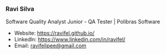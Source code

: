 ### Ravi Silva
Software Quality Analyst Junior - QA Tester | Polibras Software

-  Website: https://ravifel.github.io/
-  Linkedln: https://www.linkedin.com/in/ravifel/
-  Email: ravifelipee@gmail.com

